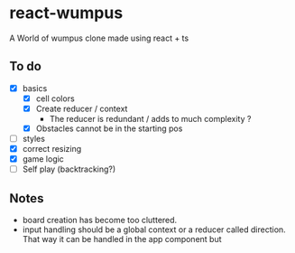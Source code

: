 # react-wumpus

A World of wumpus clone made using react + ts

## To do

- [x] basics
  - [x] cell colors
  - [x] Create reducer / context
    - The reducer is redundant / adds to much complexity ?
  - [x] Obstacles cannot be in the starting pos
- [ ] styles
- [x] correct resizing
- [x] game logic
- [ ] Self play (backtracking?)

## Notes

- board creation has become too cluttered.
- input handling should be a global context or a reducer called direction. That way it can be handled in the app component but
